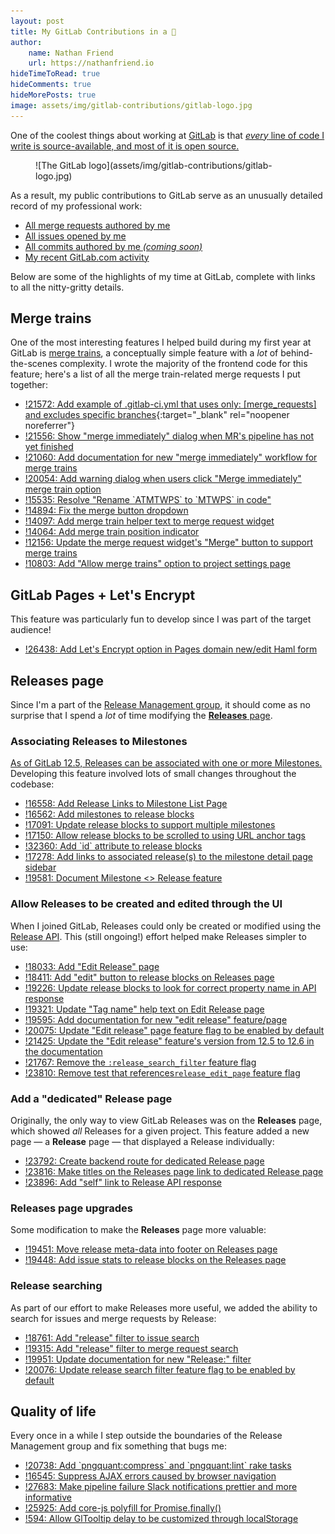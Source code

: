 ```yaml
---
layout: post
title: My GitLab Contributions in a 🥜
author:
    name: Nathan Friend
    url: https://nathanfriend.io
hideTimeToRead: true
hideComments: true
hideMorePosts: true
image: assets/img/gitlab-contributions/gitlab-logo.jpg
---
```


One of the coolest things about working at [GitLab](https://about.gitlab.com/)
is that [_every_ line of code I write is source-available, and most of it is
open
source.](https://about.gitlab.com/blog/2016/07/20/gitlab-is-open-core-github-is-closed-source/)

<figure markdown="1">
![The GitLab logo](assets/img/gitlab-contributions/gitlab-logo.jpg)
</figure>

As a result, my public contributions to GitLab serve as an unusually detailed
record of my professional work:

-   [All merge requests authored by
    me](https://gitlab.com/gitlab-org/gitlab/-/merge_requests?scope=all&utf8=%E2%9C%93&state=merged&author_username=nfriend)
-   [All issues opened by
    me](https://gitlab.com/gitlab-org/gitlab/issues?author_username=nfriend&scope=all&sort=created_date&state=all&utf8=%E2%9C%93)
-   [All commits authored by me _(coming
    soon)_](https://gitlab.com/gitlab-org/gitlab/issues/14984)
-   [My recent GitLab.com activity](https://gitlab.com/users/nfriend/activity)

Below are some of the highlights of my time at GitLab, complete with links to
all the nitty-gritty details.

## Merge trains

One of the most interesting features I helped build during my first year at
GitLab is [merge
trains](https://docs.gitlab.com/ee/ci/merge_request_pipelines/pipelines_for_merged_results/merge_trains/),
a conceptually simple feature with a _lot_ of behind-the-scenes complexity. I
wrote the majority of the frontend code for this feature; here's a list of all
the merge train-related merge requests I put together:

-   [!21572: Add example of .gitlab-ci.yml that uses only: [merge_requests] and
    excludes specific
    branches](https://gitlab.com/gitlab-org/gitlab/-/merge_requests/21572){:target="\_blank"
    rel="noopener noreferrer"}
-   [!21556: Show "merge immediately" dialog when MR's pipeline has not yet
    finished](https://gitlab.com/gitlab-org/gitlab/-/merge_requests/21556)
-   [!21060: Add documentation for new "merge immediately" workflow for merge
    trains](https://gitlab.com/gitlab-org/gitlab/-/merge_requests/21060)
-   [!20054: Add warning dialog when users click "Merge immediately" merge train
    option](https://gitlab.com/gitlab-org/gitlab/-/merge_requests/20054)
-   [!15535: Resolve "Rename \`ATMTWPS\` to \`MTWPS\` in
    code"](https://gitlab.com/gitlab-org/gitlab/-/merge_requests/15535)
-   [!14894: Fix the merge button
    dropdown](https://gitlab.com/gitlab-org/gitlab/-/merge_requests/14894)
-   [!14097: Add merge train helper text to merge request
    widget](https://gitlab.com/gitlab-org/gitlab/-/merge_requests/14097)
-   [!14064: Add merge train position
    indicator](https://gitlab.com/gitlab-org/gitlab/-/merge_requests/14064)
-   [!12156: Update the merge request widget's "Merge" button to support merge
    trains](https://gitlab.com/gitlab-org/gitlab/-/merge_requests/12156)
-   [!10803: Add "Allow merge trains" option to project settings
    page](https://gitlab.com/gitlab-org/gitlab/-/merge_requests/10803)

## GitLab Pages + Let's Encrypt

This feature was particularly fun to develop since I was part of the target
audience!

-   [!26438: Add Let's Encrypt option in Pages domain new/edit Haml
    form](https://gitlab.com/gitlab-org/gitlab-foss/-/merge_requests/26438)

## Releases page

Since I'm a part of the [Release Management
group](https://about.gitlab.com/handbook/product/categories/#release-management-group),
it should come as no surprise that I spend a _lot_ of time modifying the
[**Releases** page](https://docs.gitlab.com/ee/user/project/releases/).

### Associating Releases to Milestones

[As of GitLab 12.5, Releases can be associated with one or more
Milestones.](https://docs.gitlab.com/ee/user/project/releases/#releases-associated-with-milestones)
Developing this feature involved lots of small changes throughout the codebase:

-   [!16558: Add Release Links to Milestone List
    Page](https://gitlab.com/gitlab-org/gitlab/-/merge_requests/16558)
-   [!16562: Add milestones to release
    blocks](https://gitlab.com/gitlab-org/gitlab/-/merge_requests/16562)
-   [!17091: Update release blocks to support multiple
    milestones](https://gitlab.com/gitlab-org/gitlab/-/merge_requests/17091)
-   [!17150: Allow release blocks to be scrolled to using URL anchor
    tags](https://gitlab.com/gitlab-org/gitlab/-/merge_requests/17150)
-   [!32360: Add \`id\` attribute to release
    blocks](https://gitlab.com/gitlab-org/gitlab-foss/-/merge_requests/32360)
-   [!17278: Add links to associated release(s) to the milestone detail page
    sidebar](https://gitlab.com/gitlab-org/gitlab/-/merge_requests/17278)
-   [!19581: Document Milestone <> Release
    feature](https://gitlab.com/gitlab-org/gitlab/-/merge_requests/19581)

### Allow Releases to be created and edited through the UI

When I joined GitLab, Releases could only be created or modified using the
[Release API](https://docs.gitlab.com/ee/api/releases/#create-a-release). This
(still ongoing!) effort helped make Releases simpler to use:

-   [!18033: Add "Edit Release"
    page](https://gitlab.com/gitlab-org/gitlab/-/merge_requests/18033)
-   [!18411: Add "edit" button to release blocks on Releases
    page](https://gitlab.com/gitlab-org/gitlab/-/merge_requests/18411)
-   [!19226: Update release blocks to look for correct property name in API
    response](https://gitlab.com/gitlab-org/gitlab/-/merge_requests/19226)
-   [!19321: Update "Tag name" help text on Edit Release
    page](https://gitlab.com/gitlab-org/gitlab/-/merge_requests/19321)
-   [!19595: Add documentation for new "edit release"
    feature/page](https://gitlab.com/gitlab-org/gitlab/-/merge_requests/19595)
-   [!20075: Update "Edit release" page feature flag to be enabled by
    default](https://gitlab.com/gitlab-org/gitlab/-/merge_requests/20075)
-   [!21425: Update the "Edit release" feature's version from 12.5 to 12.6 in
    the
    documentation](https://gitlab.com/gitlab-org/gitlab/-/merge_requests/21425)
-   [!21767: Remove the `:release_search_filter` feature
    flag](https://gitlab.com/gitlab-org/gitlab/-/merge_requests/21767)
-   [!23810: Remove test that references`release_edit_page` feature
    flag](https://gitlab.com/gitlab-org/gitlab/-/merge_requests/23810)

### Add a "dedicated" Release page

Originally, the only way to view GitLab Releases was on the **Releases** page,
which showed _all_ Releases for a given project. This feature added a new page —
a **Release** page — that displayed a Release individually:

-   [!23792: Create backend route for dedicated Release
    page](https://gitlab.com/gitlab-org/gitlab/-/merge_requests/23792)
-   [!23816: Make titles on the Releases page link to dedicated Release
    page](https://gitlab.com/gitlab-org/gitlab/-/merge_requests/23816)
-   [!23896: Add "self" link to Release API
    response](https://gitlab.com/gitlab-org/gitlab/-/merge_requests/23896)

### Releases page upgrades

Some modification to make the **Releases** page more valuable:

-   [!19451: Move release meta-data into footer on Releases
    page](https://gitlab.com/gitlab-org/gitlab/-/merge_requests/19451)
-   [!19448: Add issue stats to release blocks on the Releases
    page](https://gitlab.com/gitlab-org/gitlab/-/merge_requests/19448)

### Release searching

As part of our effort to make Releases more useful, we added the ability to
search for issues and merge requests by Release:

-   [!18761: Add "release" filter to issue
    search](https://gitlab.com/gitlab-org/gitlab/-/merge_requests/18761)
-   [!19315: Add "release" filter to merge request
    search](https://gitlab.com/gitlab-org/gitlab/-/merge_requests/19315)
-   [!19951: Update documentation for new "Release:"
    filter](https://gitlab.com/gitlab-org/gitlab/-/merge_requests/19951)
-   [!20076: Update release search filter feature flag to be enabled by
    default](https://gitlab.com/gitlab-org/gitlab/-/merge_requests/20076)

## Quality of life

Every once in a while I step outside the boundaries of the Release Management
group and fix something that bugs me:

-   [!20738: Add \`pngquant:compress\` and \`pngquant:lint\` rake
    tasks](https://gitlab.com/gitlab-org/gitlab/-/merge_requests/20738)
-   [!16545: Suppress AJAX errors caused by browser
    navigation](https://gitlab.com/gitlab-org/gitlab/-/merge_requests/16545)
-   [!27683: Make pipeline failure Slack notifications prettier and more
    informative](https://gitlab.com/gitlab-org/gitlab-foss/-/merge_requests/27683)
-   [!25925: Add core-js polyfill for
    Promise.finally()](https://gitlab.com/gitlab-org/gitlab-foss/-/merge_requests/25925)
-   [!594: Allow GlTooltip delay to be customized through
    localStorage](https://gitlab.com/gitlab-org/gitlab-ui/-/merge_requests/594)
